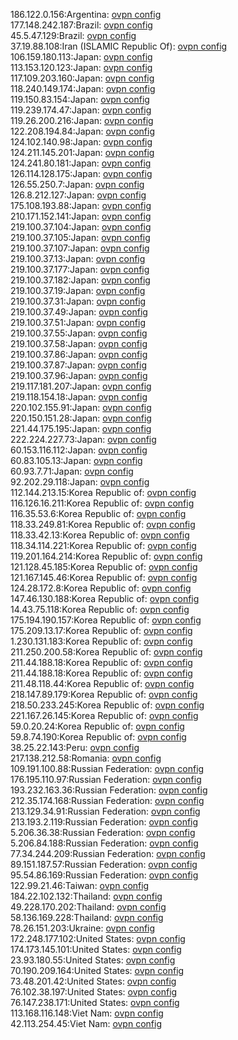 186.122.0.156:Argentina: [ovpn config](vpn/186_122_0_156.ovpn)  
177.148.242.187:Brazil: [ovpn config](vpn/177_148_242_187.ovpn)  
45.5.47.129:Brazil: [ovpn config](vpn/45_5_47_129.ovpn)  
37.19.88.108:Iran (ISLAMIC Republic Of): [ovpn config](vpn/37_19_88_108.ovpn)  
106.159.180.113:Japan: [ovpn config](vpn/106_159_180_113.ovpn)  
113.153.120.123:Japan: [ovpn config](vpn/113_153_120_123.ovpn)  
117.109.203.160:Japan: [ovpn config](vpn/117_109_203_160.ovpn)  
118.240.149.174:Japan: [ovpn config](vpn/118_240_149_174.ovpn)  
119.150.83.154:Japan: [ovpn config](vpn/119_150_83_154.ovpn)  
119.239.174.47:Japan: [ovpn config](vpn/119_239_174_47.ovpn)  
119.26.200.216:Japan: [ovpn config](vpn/119_26_200_216.ovpn)  
122.208.194.84:Japan: [ovpn config](vpn/122_208_194_84.ovpn)  
124.102.140.98:Japan: [ovpn config](vpn/124_102_140_98.ovpn)  
124.211.145.201:Japan: [ovpn config](vpn/124_211_145_201.ovpn)  
124.241.80.181:Japan: [ovpn config](vpn/124_241_80_181.ovpn)  
126.114.128.175:Japan: [ovpn config](vpn/126_114_128_175.ovpn)  
126.55.250.7:Japan: [ovpn config](vpn/126_55_250_7.ovpn)  
126.8.212.127:Japan: [ovpn config](vpn/126_8_212_127.ovpn)  
175.108.193.88:Japan: [ovpn config](vpn/175_108_193_88.ovpn)  
210.171.152.141:Japan: [ovpn config](vpn/210_171_152_141.ovpn)  
219.100.37.104:Japan: [ovpn config](vpn/219_100_37_104.ovpn)  
219.100.37.105:Japan: [ovpn config](vpn/219_100_37_105.ovpn)  
219.100.37.107:Japan: [ovpn config](vpn/219_100_37_107.ovpn)  
219.100.37.13:Japan: [ovpn config](vpn/219_100_37_13.ovpn)  
219.100.37.177:Japan: [ovpn config](vpn/219_100_37_177.ovpn)  
219.100.37.182:Japan: [ovpn config](vpn/219_100_37_182.ovpn)  
219.100.37.19:Japan: [ovpn config](vpn/219_100_37_19.ovpn)  
219.100.37.31:Japan: [ovpn config](vpn/219_100_37_31.ovpn)  
219.100.37.49:Japan: [ovpn config](vpn/219_100_37_49.ovpn)  
219.100.37.51:Japan: [ovpn config](vpn/219_100_37_51.ovpn)  
219.100.37.55:Japan: [ovpn config](vpn/219_100_37_55.ovpn)  
219.100.37.58:Japan: [ovpn config](vpn/219_100_37_58.ovpn)  
219.100.37.86:Japan: [ovpn config](vpn/219_100_37_86.ovpn)  
219.100.37.87:Japan: [ovpn config](vpn/219_100_37_87.ovpn)  
219.100.37.96:Japan: [ovpn config](vpn/219_100_37_96.ovpn)  
219.117.181.207:Japan: [ovpn config](vpn/219_117_181_207.ovpn)  
219.118.154.18:Japan: [ovpn config](vpn/219_118_154_18.ovpn)  
220.102.155.91:Japan: [ovpn config](vpn/220_102_155_91.ovpn)  
220.150.151.28:Japan: [ovpn config](vpn/220_150_151_28.ovpn)  
221.44.175.195:Japan: [ovpn config](vpn/221_44_175_195.ovpn)  
222.224.227.73:Japan: [ovpn config](vpn/222_224_227_73.ovpn)  
60.153.116.112:Japan: [ovpn config](vpn/60_153_116_112.ovpn)  
60.83.105.13:Japan: [ovpn config](vpn/60_83_105_13.ovpn)  
60.93.7.71:Japan: [ovpn config](vpn/60_93_7_71.ovpn)  
92.202.29.118:Japan: [ovpn config](vpn/92_202_29_118.ovpn)  
112.144.213.15:Korea Republic of: [ovpn config](vpn/112_144_213_15.ovpn)  
116.126.16.211:Korea Republic of: [ovpn config](vpn/116_126_16_211.ovpn)  
116.35.53.6:Korea Republic of: [ovpn config](vpn/116_35_53_6.ovpn)  
118.33.249.81:Korea Republic of: [ovpn config](vpn/118_33_249_81.ovpn)  
118.33.42.13:Korea Republic of: [ovpn config](vpn/118_33_42_13.ovpn)  
118.34.114.221:Korea Republic of: [ovpn config](vpn/118_34_114_221.ovpn)  
119.201.164.214:Korea Republic of: [ovpn config](vpn/119_201_164_214.ovpn)  
121.128.45.185:Korea Republic of: [ovpn config](vpn/121_128_45_185.ovpn)  
121.167.145.46:Korea Republic of: [ovpn config](vpn/121_167_145_46.ovpn)  
124.28.172.8:Korea Republic of: [ovpn config](vpn/124_28_172_8.ovpn)  
147.46.130.188:Korea Republic of: [ovpn config](vpn/147_46_130_188.ovpn)  
14.43.75.118:Korea Republic of: [ovpn config](vpn/14_43_75_118.ovpn)  
175.194.190.157:Korea Republic of: [ovpn config](vpn/175_194_190_157.ovpn)  
175.209.13.17:Korea Republic of: [ovpn config](vpn/175_209_13_17.ovpn)  
1.230.131.183:Korea Republic of: [ovpn config](vpn/1_230_131_183.ovpn)  
211.250.200.58:Korea Republic of: [ovpn config](vpn/211_250_200_58.ovpn)  
211.44.188.18:Korea Republic of: [ovpn config](vpn/211_44_188_18.ovpn)  
211.44.188.18:Korea Republic of: [ovpn config](vpn/211_44_188_18.ovpn)  
211.48.118.44:Korea Republic of: [ovpn config](vpn/211_48_118_44.ovpn)  
218.147.89.179:Korea Republic of: [ovpn config](vpn/218_147_89_179.ovpn)  
218.50.233.245:Korea Republic of: [ovpn config](vpn/218_50_233_245.ovpn)  
221.167.26.145:Korea Republic of: [ovpn config](vpn/221_167_26_145.ovpn)  
59.0.20.24:Korea Republic of: [ovpn config](vpn/59_0_20_24.ovpn)  
59.8.74.190:Korea Republic of: [ovpn config](vpn/59_8_74_190.ovpn)  
38.25.22.143:Peru: [ovpn config](vpn/38_25_22_143.ovpn)  
217.138.212.58:Romania: [ovpn config](vpn/217_138_212_58.ovpn)  
109.191.100.88:Russian Federation: [ovpn config](vpn/109_191_100_88.ovpn)  
176.195.110.97:Russian Federation: [ovpn config](vpn/176_195_110_97.ovpn)  
193.232.163.36:Russian Federation: [ovpn config](vpn/193_232_163_36.ovpn)  
212.35.174.168:Russian Federation: [ovpn config](vpn/212_35_174_168.ovpn)  
213.129.34.91:Russian Federation: [ovpn config](vpn/213_129_34_91.ovpn)  
213.193.2.119:Russian Federation: [ovpn config](vpn/213_193_2_119.ovpn)  
5.206.36.38:Russian Federation: [ovpn config](vpn/5_206_36_38.ovpn)  
5.206.84.188:Russian Federation: [ovpn config](vpn/5_206_84_188.ovpn)  
77.34.244.209:Russian Federation: [ovpn config](vpn/77_34_244_209.ovpn)  
89.151.187.57:Russian Federation: [ovpn config](vpn/89_151_187_57.ovpn)  
95.54.86.169:Russian Federation: [ovpn config](vpn/95_54_86_169.ovpn)  
122.99.21.46:Taiwan: [ovpn config](vpn/122_99_21_46.ovpn)  
184.22.102.132:Thailand: [ovpn config](vpn/184_22_102_132.ovpn)  
49.228.170.202:Thailand: [ovpn config](vpn/49_228_170_202.ovpn)  
58.136.169.228:Thailand: [ovpn config](vpn/58_136_169_228.ovpn)  
78.26.151.203:Ukraine: [ovpn config](vpn/78_26_151_203.ovpn)  
172.248.177.102:United States: [ovpn config](vpn/172_248_177_102.ovpn)  
174.173.145.101:United States: [ovpn config](vpn/174_173_145_101.ovpn)  
23.93.180.55:United States: [ovpn config](vpn/23_93_180_55.ovpn)  
70.190.209.164:United States: [ovpn config](vpn/70_190_209_164.ovpn)  
73.48.201.42:United States: [ovpn config](vpn/73_48_201_42.ovpn)  
76.102.38.197:United States: [ovpn config](vpn/76_102_38_197.ovpn)  
76.147.238.171:United States: [ovpn config](vpn/76_147_238_171.ovpn)  
113.168.116.148:Viet Nam: [ovpn config](vpn/113_168_116_148.ovpn)  
42.113.254.45:Viet Nam: [ovpn config](vpn/42_113_254_45.ovpn)  
